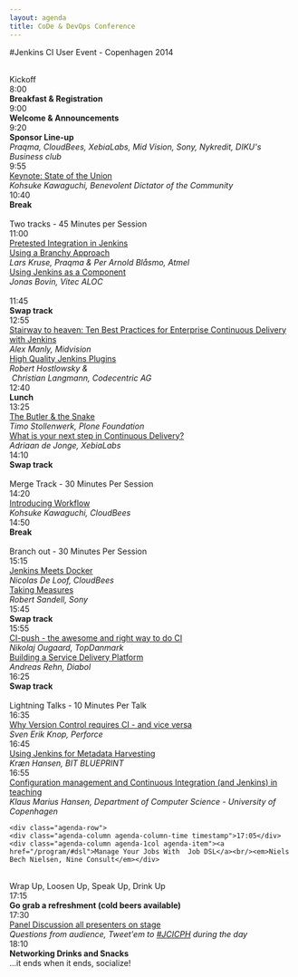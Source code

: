 ```yaml
---
layout: agenda
title: CoDe & DevOps Conference
---
```

#Jenkins CI User Event - Copenhagen 2014

<div class="container">
  <div class="agenda-row">
    <div class="agenda-column agenda-column-time">&nbsp;</div>
    <div class="agenda-column agenda-1col agenda-header-item">Kickoff</div>
  </div>
  <div class="agenda-row">
    <div class="agenda-column agenda-column-time timestamp">8:00</div>
    <div class="agenda-column agenda-1col agenda-break"><strong>Breakfast &amp; Registration</strong></div>
  </div>
  <div class="agenda-row">
    <div class="agenda-column agenda-column-time timestamp">9:00</div>
    <div class="agenda-column agenda-1col agenda-item">
      <strong>Welcome &amp; Announcements</strong><br /><em></em>
    </div>
  </div>
  <div class="agenda-row">
    <div class="agenda-column agenda-column-time timestamp">9:20</div>
    <div class="agenda-column agenda-1col agenda-item">
      <strong>Sponsor Line-up</strong><br />
      <em>Praqma, CloudBees, XebiaLabs, Mid Vision, Sony, Nykredit, DIKU's Business club</em>
    </div>
  </div>
  <div class="agenda-row">
    <div class="agenda-column agenda-column-time timestamp">9:55</div>
    <div class="agenda-column agenda-1col agenda-item">
      <a href="/program/#jci_state_of_union">Keynote: State of the Union</a><br />
      <em>Kohsuke Kawaguchi, Benevolent Dictator of the Community</em>
    </div>
  </div>

  <div class="agenda-row">
    <div class="agenda-column agenda-column-time timestamp">10:40</div>
    <div class="agenda-column agenda-1col agenda-break"><strong>Break</strong></div>
  </div>

  <div class="agenda-row">
    <div class="agenda-column agenda-column-time">&nbsp;</div>
    <div class="agenda-column agenda-1col agenda-header-item">Two tracks - 45 Minutes per Session</div>
  </div>

  <div class="agenda-row">
    <div class="agenda-column agenda-column-time timestamp">11:00</div>
    <div class="agenda-column agenda-col2 agenda-item multi-line">
      <a href="/program/#pretested_integration">
    Pretested Integration in Jenkins <br/>Using a Branchy Approach
      </a><br />
      <em>Lars Kruse, Praqma & Per Arnold Blåsmo, Atmel</em>
    </div>
    <div class="agenda-column agenda-col2 agenda-item multi-line">
      <a href="/program/#jci_as_component">Using Jenkins as a Component</a><br /><em>Jonas Bovin, Vitec ALOC</em><br/>&nbsp;
    </div>
  </div>

  <div class="agenda-row">
    <div class="agenda-column agenda-column-time timestamp">11:45</div>
    <div class="agenda-column agenda-1col agenda-break">
      <strong>Swap track</strong>
    </div>
  </div>

  <div class="agenda-row">
    <div class="agenda-column agenda-column-time timestamp">12:55</div>
    <div class="agenda-column agenda-col2 agenda-item"><a href="/program#stairway">Stairway to heaven: Ten Best Practices for Enterprise Continuous Delivery with Jenkins</a><br/><em>Alex Manly, Midvision</em></div>
    <div class="agenda-column agenda-col2 agenda-item"><a href="/program#plugins">High Quality Jenkins Plugins</a><br/><em>Robert Hostlowsky & <br/>&nbsp;Christian Langmann, Codecentric AG</em></div>

  </div>
  <div class="agenda-row">
    <div class="agenda-column agenda-column-time timestamp">12:40</div>
    <div class="agenda-column agenda-1col agenda-break"><strong>Lunch</strong></div>
  </div>

  <div class="agenda-row">
    <div class="agenda-column agenda-column-time timestamp">13:25</div>
    <div class="agenda-column agenda-col2 agenda-item multi-line">
      <a href="/program/#butler_snake">
    The Butler & the Snake
      </a><br />
      <em>Timo Stollenwerk, Plone Foundation</em>
    </div>
    <div class="agenda-column agenda-col2 agenda-item multi-line">
      <a href="/program/#next_step">What is your next step in Continuous Delivery?</a><br /><em>Adriaan de Jonge, XebiaLabs </em>
    </div>
  </div>
  <div class="agenda-row">
    <div class="agenda-column agenda-column-time timestamp">14:10</div>
    <div class="agenda-column agenda-1col agenda-break"><strong>Swap track</strong></div>
  </div>

  <div class="agenda-row">
    <div class="agenda-column agenda-column-time">&nbsp;</div>
    <div class="agenda-column agenda-1col agenda-header-item">Merge Track - 30 Minutes Per Session</div>
  </div>  


  <div class="agenda-row">
    <div class="agenda-column agenda-column-time timestamp">14:20</div>
    <div class="agenda-column agenda-1col agenda-item multi-line"><a href="/program/#two_for_one">Introducing Workflow</a><br /><em>Kohsuke Kawaguchi, CloudBees</em></div>
  </div>


  <div class="agenda-row">
    <div class="agenda-column agenda-column-time timestamp">14:50</div>
    <div class="agenda-column agenda-1col agenda-break"><strong>Break</strong></div>
  </div>

  <div class="agenda-row">
    <div class="agenda-column agenda-column-time">&nbsp;</div>
    <div class="agenda-column agenda-1col agenda-header-item">Branch out - 30 Minutes Per Session</div>
  </div>  


  <div class="agenda-row">
    <div class="agenda-column agenda-column-time timestamp">15:15</div>
    <div class="agenda-column agenda-col2 agenda-item multi-line"><a href="/program/#docker">Jenkins Meets Docker</a><br /><em>Nicolas De Loof, CloudBees</em></div>
    <div class="agenda-column agenda-col2 agenda-item multi-line"><a href="/program/#measures">Taking Measures</a><br /><em>Robert Sandell, Sony</em></div>
  </div>

  <div class="agenda-row">
    <div class="agenda-column agenda-column-time timestamp">15:45</div>
    <div class="agenda-column agenda-1col agenda-break"><strong>Swap track</strong></div>
  </div>

  <div class="agenda-row">
    <div class="agenda-column agenda-column-time timestamp">15:55</div>
    <div class="agenda-column agenda-col2 agenda-item multi-line"><a href="/program/#rightway">CI-push - the awesome and right way to do CI</a><br/><em>Nikolaj Ougaard, TopDanmark</em></div>
    <div class="agenda-column agenda-col2 agenda-item multi-line"><a href="/program/#serviceplatform">Building a Service Delivery Platform<br /></a><em>Andreas Rehn, Diabol</em></div>
  </div>

  <div class="agenda-row">
    <div class="agenda-column agenda-column-time timestamp">16:25</div>
    <div class="agenda-column agenda-1col agenda-break"><strong>Swap track</strong></div>
  </div>

  <div class="agenda-row">
    <div class="agenda-column agenda-column-time">&nbsp;</div>
    <div class="agenda-column agenda-1col agenda-header-item">Lightning Talks - 10 Minutes Per Talk</div>
  </div>

  <div class="agenda-row">
    <div class="agenda-column agenda-column-time timestamp">16:35</div>
    <div class="agenda-column agenda-1col agenda-item"><a href="/program/#versioncontrol">Why Version Control requires CI - and vice versa</a><br/><em>Sven Erik Knop, Perforce</em></div>
  </div>

  <div class="agenda-row">
    <div class="agenda-column agenda-column-time timestamp">16:45</div>
    <div class="agenda-column agenda-1col agenda-item"><a href="/program/#metadata">Using Jenkins for Metadata Harvesting</a><br/><em>Kræn Hansen, BIT BLUEPRINT</em></div>
  </div>

  <div class="agenda-row">
    <div class="agenda-column agenda-column-time timestamp">16:55</div>
    <!--div class="agenda-column agenda-1col agenda-item"><a href="/program/#two_for_one">Building Resilient CI Infrastructure</a><br/><em>Kohsuke Kawaguchi, CloudBees</em></div-->
    <div class="agenda-column agenda-1col agenda-item"><a href="/program/#teaching">Configuration management and Continuous Integration (and Jenkins) in teaching</a><br/><em>Klaus Marius Hansen, Department of Computer Science - University of Copenhagen</em></div>
</div>

    <div class="agenda-row">
    <div class="agenda-column agenda-column-time timestamp">17:05</div>
    <div class="agenda-column agenda-1col agenda-item"><a href="/program/#dsl">Manage Your Jobs With  Job DSL</a><br/><em>Niels Bech Nielsen, Nine Consult</em></div>
  </div>

  <div class="agenda-row">
    <div class="agenda-column agenda-column-time">&nbsp;</div>
    <div class="agenda-column agenda-1col agenda-header-item">Wrap Up, Loosen Up, Speak Up, Drink Up</div>
  </div>  

  <div class="agenda-row">
    <div class="agenda-column agenda-column-time timestamp">17:15</div>
    <div class="agenda-column agenda-1col agenda-break"><strong>Go grab a refreshment (cold beers available)</strong></div>
  </div>  

  <div class="agenda-row">
    <div class="agenda-column agenda-column-time timestamp">17:30</div>
    <div class="agenda-column agenda-1col agenda-item"><a href="/program/#panel">Panel Discussion all presenters on stage</a><br/><em>Questions from audience, Tweet'em to <a href="/social/tweets.html">#JCICPH</a> during the day</em></div>
  </div>
  <div class="agenda-row">
    <div class="agenda-column agenda-column-time timestamp">18:10</div>
    <div class="agenda-column agenda-1col agenda-break"><strong>Networking Drinks and Snacks</strong><br />...it ends when it ends, socialize!</div>
  </div>
</div>
